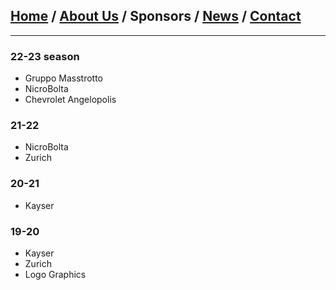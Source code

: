 
## [Home](/index) / [About Us](/about_us) / Sponsors / [News](/news) / [Contact](/contact)
___


### 22-23 season
* Gruppo Masstrotto
* NicroBolta
* Chevrolet Angelopolis

### 21-22
* NicroBolta
* Zurich

### 20-21
* Kayser

### 19-20
* Kayser
* Zurich
* Logo Graphics

